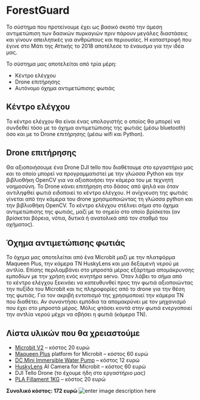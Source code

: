 # ForestGuard

Το σύστημα που προτείνουμε έχει ως βασικό σκοπό την άμεση αντιμετώπιση των δασικών πυρκαγιών πριν πάρουν μεγάλες διαστάσεις και γίνουν απειλητικές για ανθρώπους και περιουσίες. Η καταστροφή που έγινε στο Μάτι της Αττικής το 2018 αποτέλεσε το έναυσμα για την ιδέα μας.

Το σύστημα μας αποτελείται από τρία μέρη:

-   Κέντρο ελέγχου
-   Drone επιτήρησης
-   Αυτόνομο όχημα αντιμετώπισης φωτιάς
## Κέντρο ελέγχου

Το κέντρο ελέγχου θα είναι ένας υπολογιστής ο οποίος θα μπορεί να συνδεθεί τόσο με το όχημα αντιμετώπισης της φωτιάς (μέσω bluetooth) όσο και με το Drone επιτήρησης (μέσω wifi και Python).

## Drone επιτήρησης

Θα αξιοποιήσουμε ένα Drone DJI tello που διαθέτουμε στο εργαστήριο μας και το οποίο μπορεί να προγραμματιστεί με την γλώσσα Python και την βιβλιοθήκη OpenCV για να αξιοποιήσει την κάμερα του με τεχνητή νοημοσύνη. Το Drone κάνει επιτήρηση στο δάσος από ψηλά και όταν αντιληφθεί φωτιά ειδοποιεί το κέντρο ελέγχου. Η ανίχνευση της φωτιάς γίνεται από την κάμερα του drone χρησιμοποιώντας τη γλώσσα python και την βιβλιοθήκη OpenCV. Το κέντρο ελέγχου στέλνει σήμα στο όχημα αντιμετώπισης της φωτιάς, μαζί με το σημείο στο οποίο βρίσκεται (αν βρίσκεται βόρεια, νότια, δυτικά ή ανατολικά από τον σταθμό του οχήματος).

## Όχημα αντιμετώπισης φωτιάς

Το όχημα μας αποτελείται από ένα Microbit μαζί με την πλατφόρμα Maqueen Plus, την κάμερα ΤΝ HuskyLens και μια δεξαμενή νερού με αντλία. Επίσης περιλαμβάνει στο μπροστά μέρος εξάρτημα απομάκρυνσης εμποδίων με την χρήση ενός κινητήρα servo. Όταν λάβει το σήμα από  
το κέντρο ελέγχου ξεκινάει να κατευθυνθεί προς την φωτιά αξιοποιώντας την πυξίδα του Microbit και τις πληροφορίες από το drone για την θέση της φωτιάς. Για τον ακριβή εντοπισμό της χρησιμοποιεί την κάμερα ΤΝ που διαθέτει. Αν συναντήσει εμπόδια τα απομακρύνει με τον μηχανισμό που έχει στο μπροστά μέρος. Μόλις φτάσει κοντά στην φωτιά ενεργοποιεί την αντλία νερού μέχρι να σβήσει η φωτιά (κάμερα ΤΝ).

## Λίστα υλικών που θα χρειαστούμε

-   [Microbit V2](https://microbit.org/new-microbit/)  – κόστος 20 ευρώ
-   [Maqueen Plus](https://www.dfrobot.com/product-2026.html)  platform for Microbit – κόστος 60 ευρώ
-   [DC Mini Immersible Water Pump](https://www.why.gr/%CE%BA%CE%B1%CF%84%CE%B1%CF%83%CF%84%CE%B7%CE%BC%CE%B1/open-hardware/dfrobot/dc-mini-immersible-water-pump-6v18v/)  – κόστος 12 ευρώ
-   [HuskyLens](https://www.why.gr/%CE%BA%CE%B1%CF%84%CE%B1%CF%83%CF%84%CE%B7%CE%BC%CE%B1/open-hardware/dfrobot/huskylens-%CE%B5%CF%8D%CE%BA%CE%BF%CE%BB%CE%B7-%CF%83%CF%84%CE%B7-%CF%87%CF%81%CE%AE%CF%83%CE%B7-%CE%B1rtificial-%CE%B9ntelligence-%CE%BA%CE%AC%CE%BC%CE%B5%CF%81%CE%B1/)  AI Camera for Microbit – κόστος 60 ευρώ
-   DJI Tello Drone (το έχουμε ήδη στο εργαστήριο μας)
-   [PLA Fillament 1KG](https://www.skroutz.gr/c/1646/3d-printer-filament/f/626915/PLA.html?keyphrase=1+75+1kg&o=1.75+pla+1kg)  – κόστος 20 ευρώ

**Συνολικό κόστος: 172 ευρώ**
![enter image description here](https://ppf.edu.gr/hackers/wp-content/uploads/2021/03/forest-guard.png)
